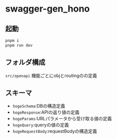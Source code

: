# swagger-gen_hono

## 起動
```sh
pnpm i
pnpm run dev
```
## フォルダ構成
`src/openapi`
機能ごとにobjとroutingのの定義

## スキーマ
- `hogeSchema`:DBの構造定義
- `hogeResponse`:APIの返り値の定義
- `hogeParams`:URLパラメータから受け取る値の定義
- `hogeQuery`:queryの値の定義
- `hogeRequestBody`:requestBodyの構造定義
